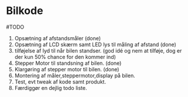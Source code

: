 # Bilkode

#TODO
1. Opsætning af afstandsmåler (done)
2. Opsætning af LCD skærm samt LED lys til måling af afstand (done)
3. tilføjelse af lyd til når bilen standser. (god idé og nem at tilføje, dog er der kun 50% chance for den kommer ind)
4. Stepper Motor til standsning af bilen. (done)
5. Klargøring af stepper motor til bilen. (done)
6. Montering af måler,steppermotor,display på bilen.
7. Test, evt tweak af kode samt produkt.
8. Færdiggør en dejlig todo liste.
